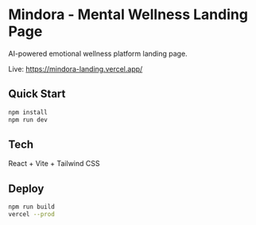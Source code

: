 # Mindora - Mental Wellness Landing Page

AI-powered emotional wellness platform landing page.

Live: https://mindora-landing.vercel.app/

## Quick Start
```bash
npm install
npm run dev
```

## Tech
React + Vite + Tailwind CSS

## Deploy
```bash
npm run build
vercel --prod
```
